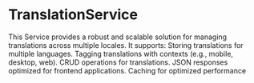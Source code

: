 # TranslationService
This Service provides a robust and scalable solution for managing translations across multiple locales. It supports:  Storing translations for multiple languages. Tagging translations with contexts (e.g., mobile, desktop, web). CRUD operations for translations. JSON responses optimized for frontend applications. Caching for optimized performance
